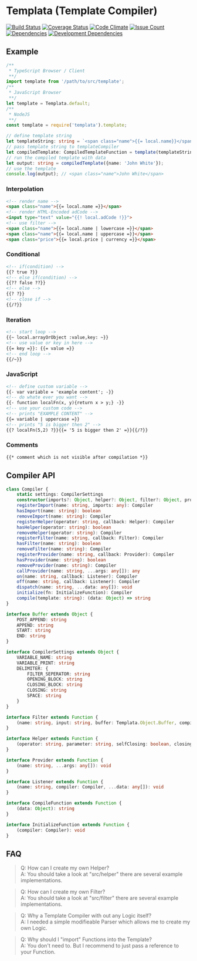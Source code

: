 # Templata (Template Compiler)
[![Build Status](https://api.travis-ci.org/friedemannsommer/templata.svg)](https://travis-ci.org/friedemannsommer/templata)
[![Coverage Status](https://coveralls.io/repos/github/friedemannsommer/templata/badge.svg)](https://coveralls.io/github/friedemannsommer/templata)
[![Code Climate](https://codeclimate.com/github/friedemannsommer/templata/badges/gpa.svg)](https://codeclimate.com/github/friedemannsommer/templata)
[![Issue Count](https://codeclimate.com/github/friedemannsommer/templata/badges/issue_count.svg)](https://codeclimate.com/github/friedemannsommer/templata)
[![Dependencies](https://david-dm.org/friedemannsommer/templata.svg)](https://david-dm.org/friedemannsommer/templata)
[![Development Dependencies](https://david-dm.org/friedemannsommer/templata/dev-status.svg)](https://david-dm.org/friedemannsommer/templata?type=dev)
## Example
```typescript
/**
 * TypeScript Browser / Client
 **/
import template from '/path/to/src/template';
/**
 * JavaScript Browser
 **/
let template = Templata.default;
/**
 * NodeJS
 **/
const template = require('templata').template;

// define template string
let templateString: string = `<span class="name">{{= local.name}}</span>`;
// pass template string to templateCompiler
let compiledTemplate: CompiledTemplateFunction = template(templateString);
// run the compiled template with data
let output: string = compiledTemplate({name: 'John White'});
// use the template
console.log(output); // <span class="name">John White</span>
```
### Interpolation
```html
<!-- render name -->
<span class="name">{{= local.name =}}</span>
<!-- render HTML-Encoded adCode -->
<input type="text" value="{{! local.adCode !}}">
<!-- use filter -->
<span class="name">{{= local.name | lowercase =}}</span>
<span class="name">{{= local.name | uppercase =}}</span>
<span class="price">{{= local.price | currency =}}</span>
```
### Conditional
```html
<!-- if(condition) -->
{{? true ?}}
<!-- else if(condition) -->
{{?? false ??}}
<!-- else -->
{{? ?}}
<!-- close if -->
{{/?}}
```
### Iteration
```html
<!-- start loop -->
{{~ local.arrayOrObject :value,key: ~}}
<!-- use value or key in here -->
{{= key =}}: {{= value =}}
<!-- end loop -->
{{/~}}
```
### JavaScript
```html
<!-- define custom variable -->
{{- var variable = 'example content'; -}}
<!-- do whate ever you want -->
{{- function localFn(x, y){return x > y;} -}}
<!-- use your custom code -->
<!-- prints "EXAMPLE CONTENT" -->
{{= variable | uppercase =}}
<!-- prints "5 is bigger then 2" -->
{{? localFn(5,2) ?}}{{= '5 is bigger then 2' =}}{{/?}}
```
### Comments
```html
{{* comment which is not visible after compilation *}}
```
## Compiler API
```typescript
class Compiler {
    static settings: CompilerSettings
    constructor(imports?: Object, helper?: Object, filter?: Object, provider?: Object)
    registerImport(name: string, imports: any): Compiler
    hasImport(name: string): boolean
    removeImport(name: string): Compiler
    registerHelper(operator: string, callback: Helper): Compiler
    hasHelper(operator: string): boolean
    removeHelper(operator: string): Compiler
    registerFilter(name: string, callback: Filter): Compiler
    hasFilter(name: string): boolean
    removeFilter(name: string): Compiler
    registerProvider(name: string, callback: Provider): Compiler
    hasProvider(name: string): boolean
    removeProvider(name: string): Compiler
    callProvider(name: string, ...args: any[]): any
    on(name: string, callback: Listener): Compiler
    off(name: string, callback: Listener): Compiler
    dispatch(name: string, ...data: any[]): void
    initialize(fn: InitializeFunction): Compiler
    compile(template: string): (data: Object) => string
}

interface Buffer extends Object {
    POST_APPEND: string
    APPEND: string
    START: string
    END: string
}

interface CompilerSettings extends Object {
    VARIABLE_NAME: string
    VARIABLE_PRINT: string
    DELIMITER: {
        FILTER_SEPERATOR: string
        OPENING_BLOCK: string
        CLOSING_BLOCK: string
        CLOSING: string
        SPACE: string
    }
}

interface Filter extends Function {
    (name: string, input: string, buffer: Templata.Object.Buffer, compiler: Compiler): string
}

interface Helper extends Function {
    (operator: string, parameter: string, selfClosing: boolean, closingTag: boolean, buffer: Templata.Object.Buffer, compiler: Compiler): string
}

interface Provider extends Function {
    (name: string, ...args: any[]): void
}

interface Listener extends Function {
    (name: string, compiler: Compiler, ...data: any[]): void
}

interface CompileFunction extends Function {
    (data: Object): string
}

interface InitializeFunction extends Function {
    (compiler: Compiler): void
}
```
## FAQ
> Q: How can I create my own Helper?  
> A: You should take a look at "src/helper" there are several example implementations.

> Q: How can I create my own Filter?  
> A: You should take a look at "src/filter" there are several example implementations.

> Q: Why a Template Compiler with out any Logic itself?  
> A: I needed a simple modifieable Parser which allows me to create my own Logic.

> Q: Why should I "import" Functions into the Template?  
> A: You don't need to. But I recommend to just pass a reference to your Function.